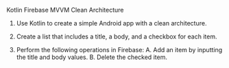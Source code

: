 Kotlin Firebase MVVM Clean Architecture

1. Use Kotlin to create a simple Android app with a clean architecture.

2. Create a list that includes a title, a body, and a checkbox for each item.

3. Perform the following operations in Firebase:
   A. Add an item by inputting the title and body values.
   B. Delete the checked item.